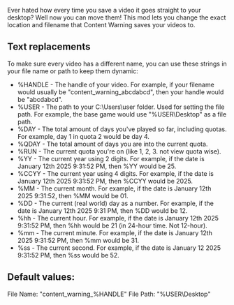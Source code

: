 Ever hated how every time you save a video it goes straight to your desktop? Well now you can move them!
This mod lets you change the exact location and filename that Content Warning saves your videos to.

## Text replacements
To make sure every video has a different name, you can use these strings in your file name or path to keep them dynamic:
- %HANDLE - The handle of your video. For example, if your filename would usually be "content_warning_abcdabcd", then your handle would be "abcdabcd".
- %USER - The path to your C:\Users\user folder. Used for setting the file path. For example, the base game would use "%USER\Desktop" as a file path.
- %DAY - The total amount of days you've played so far, including quotas. For example, day 1 in quota 2 would be day 4.
- %QDAY - The total amount of days you are into the current quota.
- %RUN - The current quota you're on (like 1, 2, 3. not view quota wise).
- %YY - The current year using 2 digits. For example, if the date is January 12th 2025 9:31:52 PM, then %YY would be 25.
- %CCYY - The current year using 4 digits. For example, if the date is January 12th 2025 9:31:52 PM, then %CCYY would be 2025.
- %MM - The current month. For example, if the date is January 12th 2025 9:31:52, then %MM would be 01.
- %DD - The current (real world) day as a number. For example, if the date is January 12th 2025 9:31 PM, then %DD would be 12.
- %hh - The current hour. For example, if the date is January 12th 2025 9:31:52 PM, then %hh would be 21 (in 24-hour time. Not 12-hour).
- %mm - The current minute. For example, if the date is January 12th 2025 9:31:52 PM, then %mm would be 31.
- %ss - The current second. For example, if the date is January 12 2025 9:31:52 PM, then %ss would be 52.

## Default values:
File Name: "content_warning_%HANDLE"
File Path: "%USER\Desktop"